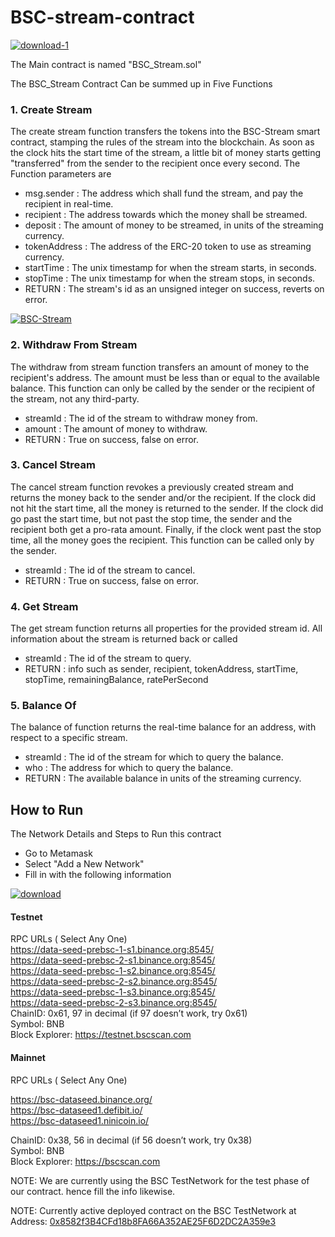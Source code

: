 # BSC-stream-contract

<a href="https://ibb.co/Y3s5Lz4"><img src="https://i.ibb.co/56HQRNX/download-1.png" alt="download-1" border="0"></a>

The Main contract is named "BSC_Stream.sol"

The BSC_Stream Contract Can be summed up in Five Functions 

### 1. Create Stream
   The create stream function transfers the tokens into the BSC-Stream smart contract, stamping the rules of the stream into the blockchain. As soon as the clock hits the start time of the stream, a little bit of money starts getting "transferred" from the sender to the recipient once every second.‌
  The Function parameters are 

- msg.sender : The address which shall fund the stream, and pay the recipient in real-time.
- recipient : The address towards which the money shall be streamed.
- deposit : The amount of money to be streamed, in units of the streaming currency.
- tokenAddress : The address of the ERC-20 token to use as streaming currency.
- startTime : The unix timestamp for when the stream starts, in seconds.
- stopTime : The unix timestamp for when the stream stops, in seconds.
- RETURN : The stream's id as an unsigned integer on success, reverts on error.

<a href="https://ibb.co/vP0LKP7"><img src="https://i.ibb.co/sw8sMw0/BSC-Stream.png" alt="BSC-Stream" border="0"></a><br />
  
### 2. Withdraw From Stream
   The withdraw from stream function transfers an amount of money to the recipient's address. The amount must be less than or equal to the available balance. This function can only be called by the sender or the recipient of the stream, not any third-party.

- streamId : The id of the stream to withdraw money from.
- amount : The amount of money to withdraw.
- RETURN : True on success, false on error.
  
### 3. Cancel Stream
   The cancel stream function revokes a previously created stream and returns the money back to the sender and/or the recipient. If the clock did not hit the start time, all the money is returned to the sender. If the clock did go past the start time, but not past the stop time, the sender and the recipient both get a pro-rata amount. Finally, if the clock went past the stop time, all the money goes the recipient. This function can be called only by the sender.

- streamId : The id of the stream to cancel.
- RETURN : True on success, false on error.

### 4. Get Stream
   The get stream function returns all properties for the provided stream id. All information about the stream is returned back or called

- streamId : The id of the stream to query.
- RETURN : info such as sender, recipient, tokenAddress, startTime, stopTime, remainingBalance, ratePerSecond 

### 5. Balance Of
The balance of function returns the real-time balance for an address, with respect to a specific stream.

- streamId : The id of the stream for which to query the balance.
- who : The address for which to query the balance.
- RETURN : The available balance in units of the streaming currency.

## How to Run

The Network Details and Steps to Run this contract

- Go to Metamask
- Select "Add a New Network"
- Fill in with the following information

<a href=""><img src="https://lh5.googleusercontent.com/wRHX351ldc2PWT1wXE6U1NYyUkaEmVHVoA0Ex4LKz51prqRgwJcBCs2DhL0lQ3PVmE7Sv2dE02ReXcHlXNaf0lczFZtFl5htOtAzUYkDzu5eySe7y4wpcMaCzY6GaHv6NCXM1qZQ" alt="download" border="0"></a>
 <br />

#### Testnet

RPC URLs ( Select Any One)   <br />
https://data-seed-prebsc-1-s1.binance.org:8545/ <br />
https://data-seed-prebsc-2-s1.binance.org:8545/ <br />
https://data-seed-prebsc-1-s2.binance.org:8545/  <br />
https://data-seed-prebsc-2-s2.binance.org:8545/  <br />
https://data-seed-prebsc-1-s3.binance.org:8545/  <br />
https://data-seed-prebsc-2-s3.binance.org:8545/  <br />
ChainID: 0x61, 97 in decimal (if 97 doesn’t work, try 0x61) <br />
Symbol: BNB <br />
Block Explorer: https://testnet.bscscan.com   <br />
#### Mainnet <br />

RPC URLs ( Select Any One)  <br />

https://bsc-dataseed.binance.org/  <br />
https://bsc-dataseed1.defibit.io/   <br />
https://bsc-dataseed1.ninicoin.io/    <br />


ChainID: 0x38, 56 in decimal (if 56 doesn’t work, try 0x38)  <br />
Symbol: BNB  <br />
Block Explorer: https://bscscan.com  <br />

NOTE: We are currently using the BSC TestNetwork for the test phase of our contract. hence fill the info likewise.  <br />

NOTE: Currently active deployed contract on the BSC TestNetwork at Address: <a href="https://testnet.bscscan.com/address/0x8582f3B4CFd18b8FA66A352AE25F6D2DC2A359e3"> 0x8582f3B4CFd18b8FA66A352AE25F6D2DC2A359e3 </a>  <br />

      

